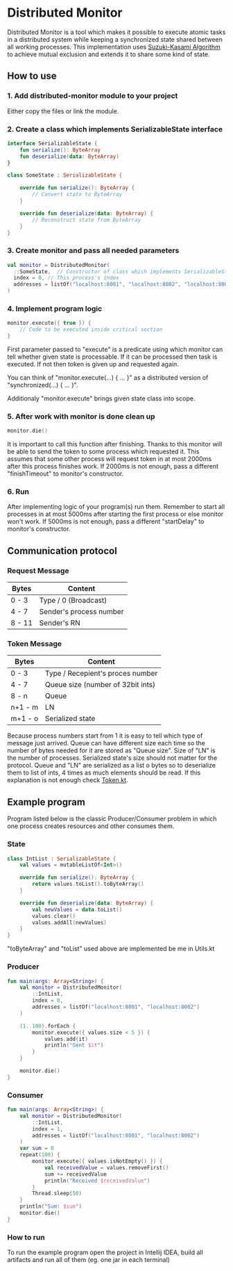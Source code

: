 # Distributed Monitor

Distributed Monitor is a tool which makes it possible to execute atomic tasks in a distributed system while keeping a synchronized state shared between
all working processes. This implementation uses [Suzuki-Kasami Algorithm](https://www.geeksforgeeks.org/suzuki-kasami-algorithm-for-mutual-exclusion-in-distributed-system/) to achieve mutual exclusion and extends it to share some kind of state.

## How to use

### 1. Add distributed-monitor module to your project
Either copy the files or link the module.

### 2. Create a class which implements SerializableState interface

```kotlin
interface SerializableState {
    fun serialize(): ByteArray
    fun deserialize(data: ByteArray)
}
```

```kotlin
class SomeState : SerializableState {

    override fun serialize(): ByteArray {
        // Convert state to ByteArray
    }

    override fun deserialize(data: ByteArray) {
        // Reconstruct state from ByteArray
    }
}
```

### 3. Create monitor and pass all needed parameters

```kotlin
val monitor = DistributedMonitor(
  ::SomeState,  // Constructor of class which implements SerializableState interface
  index = 0, // This process's index
  addresses = listOf("localhost:8001", "localhost:8002", "localhost:8003") // Adresses of all processes which will work together
)
```

### 4. Implement program logic

```kotlin
monitor.execute({ true }) { 
    // Code to be executed inside critical section
}
```

First parameter passed to "execute" is a predicate using which monitor can tell
whether given state is processable. If it can be processed then task is executed. If
not then token is given up and requested again.

You can think of "monitor.execute(...) { ... }" as a distributed version of "synchronized(...) { ... }".

Additionaly "monitor.execute" brings given state class into scope.

### 5. After work with monitor is done clean up 

```kotlin
monitor.die()
```

It is important to call this function after finishing. Thanks to this monitor will be able to send
the token to some process which requested it. This assumes that some other process will request token in at most
2000ms after this process finishes work. If 2000ms is not enough, pass a different "finishTimeout" to monitor's constructor.

### 6. Run

After implementing logic of your program(s) run them. Remember to start all processes in at most 5000ms after starting the first process
or else monitor won't work. If 5000ms is not enough, pass a different "startDelay" to monitor's constructor.

## Communication protocol

### Request Message
| Bytes  | Content                 |
| ------ | ----------------------- |
| 0 - 3  | Type / 0 (Broadcast)    |
| 4 - 7  | Sender's process number |
| 8 - 11 | Sender's RN             |

### Token Message
| Bytes   | Content                           |
| ------- | --------------------------------- |
| 0 - 3   | Type / Recepient's proces number  |
| 4 - 7   | Queue size (number of 32bit ints) |
| 8 - n   | Queue                             |
| n+1 - m | LN                                |
| m+1 - o | Serialized state                  |

Because process numbers start from 1 it is easy to tell which type of message just arrived.
Queue can have different size each time so the number of bytes needed for it are stored as "Queue size".
Size of "LN" is the number of processes. Serialized state's size should not matter for the protocol.
Queue and "LN" are serialized as a list o bytes so to deserialize them to list of ints, 4 times as much
elements should be read. If this explanation is not enough check [Token.kt](https://github.com/ceribe/distributed-monitor/blob/main/src/main/kotlin/ceribe/distributed_monitor/Token.kt).

## Example program

Program listed below is the classic Producer/Consumer problem in which one process creates resources and other consumes them.

### State

```kotlin
class IntList : SerializableState {
    val values = mutableListOf<Int>()

    override fun serialize(): ByteArray {
        return values.toList().toByteArray()
    }

    override fun deserialize(data: ByteArray) {
        val newValues = data.toList()
        values.clear()
        values.addAll(newValues)
    }
}
```

"toByteArray" and "toList" used above are implemented be me in Utils.kt

### Producer

```kotlin
fun main(args: Array<String>) {
    val monitor = DistributedMonitor(
        ::IntList,
        index = 0,
        addresses = listOf("localhost:8001", "localhost:8002")
    )

    (1..100).forEach {
        monitor.execute({ values.size < 5 }) {
            values.add(it)
            println("Sent $it")
        }
    }

    monitor.die()
}
```

### Consumer

```kotlin
fun main(args: Array<String>) {
    val monitor = DistributedMonitor(
        ::IntList,
        index = 1,
        addresses = listOf("localhost:8001", "localhost:8002")
    )
    var sum = 0
    repeat(100) {
        monitor.execute({ values.isNotEmpty() }) {
            val receivedValue = values.removeFirst()
            sum += receivedValue
            println("Received $receivedValue")
        }
        Thread.sleep(50)
    }
    println("Sum: $sum")
    monitor.die()
}
```

### How to run

To run the example program open the project in Intellij IDEA, build all artifacts and run all of them (eg. one jar in each terminal)
